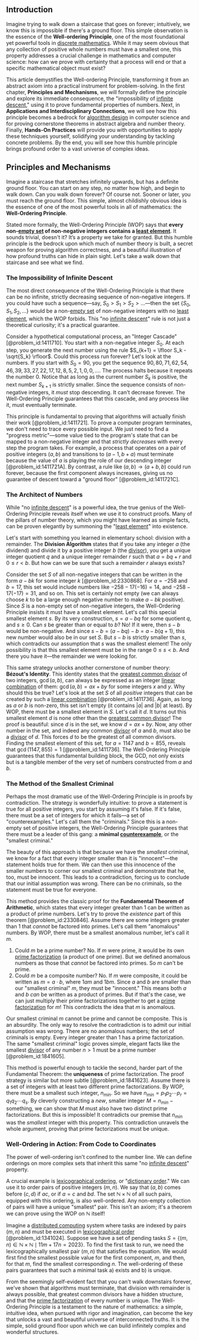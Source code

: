 ## Introduction
Imagine trying to walk down a staircase that goes on forever; intuitively, we know this is impossible if there's a ground floor. This simple observation is the essence of the **Well-ordering Principle**, one of the most foundational yet powerful tools in [discrete mathematics](@article_id:149469). While it may seem obvious that any collection of positive whole numbers must have a smallest one, this property addresses a crucial challenge in mathematics and computer science: how can we prove with certainty that a process will end or that a specific mathematical object must exist?

This article demystifies the Well-ordering Principle, transforming it from an abstract axiom into a practical instrument for problem-solving. In the first chapter, **Principles and Mechanisms**, we will formally define the principle and explore its immediate consequence, the "impossibility of [infinite descent](@article_id:137927)," using it to prove fundamental properties of numbers. Next, in **Applications and Interdisciplinary Connections**, we will see how this principle becomes a bedrock for [algorithm design](@article_id:633735) in computer science and for proving cornerstone theorems in abstract algebra and number theory. Finally, **Hands-On Practices** will provide you with opportunities to apply these techniques yourself, solidifying your understanding by tackling concrete problems. By the end, you will see how this humble principle brings profound order to a vast universe of complex ideas.

## Principles and Mechanisms

Imagine a staircase that stretches infinitely upwards, but has a definite ground floor. You can start on any step, no matter how high, and begin to walk down. Can you walk down forever? Of course not. Sooner or later, you must reach the ground floor. This simple, almost childishly obvious idea is the essence of one of the most powerful tools in all of mathematics: the **Well-Ordering Principle**.

Stated more formally, the Well-Ordering Principle (WOP) says that **every non-[empty set](@article_id:261452) of non-negative integers contains a [least element](@article_id:264524)**. It sounds trivial, doesn't it? It’s a property we take for granted. But this humble principle is the bedrock upon which much of number theory is built, a secret weapon for proving algorithm correctness, and a beautiful illustration of how profound truths can hide in plain sight. Let's take a walk down that staircase and see what we find.

### The Impossibility of Infinite Descent

The most direct consequence of the Well-Ordering Principle is that there can be no infinite, strictly decreasing sequence of non-negative integers. If you could have such a sequence—say, $S_0 > S_1 > S_2 > \dots$—then the set $\{S_0, S_1, S_2, \dots \}$ would be a non-[empty set](@article_id:261452) of non-negative integers with no [least element](@article_id:264524), which the WOP forbids. This "no [infinite descent](@article_id:137927)" rule is not just a theoretical curiosity; it's a practical guarantee.

Consider a hypothetical computational process, an "Integer Cascade" [@problem_id:1411710]. You start with a non-negative integer $S_0$. At each step, you generate the next number using the rule $S_{k+1} = \lfloor S_k - \sqrt{S_k} \rfloor$. Could this process run forever? Let's look at the numbers. If you start with $S_0 = 90$, you get the sequence $90, 80, 71, 62, 54, 46, 39, 33, 27, 22, 17, 12, 8, 5, 2, 1, 0, 0, \dots$. The process halts because it repeats the number 0. Notice that as long as the current number $S_k$ is positive, the next number $S_{k+1}$ is strictly smaller. Since the sequence consists of non-negative integers, it *must* stop descending. It can't decrease forever. The Well-Ordering Principle guarantees that this cascade, and any process like it, must eventually terminate.

This principle is fundamental to proving that algorithms will actually finish their work [@problem_id:1411721]. To prove a computer program terminates, we don't need to trace every possible input. We just need to find a "progress metric"—some value tied to the program's state that can be mapped to a non-negative integer and that *strictly decreases* with every step the program takes. For example, a process that operates on a pair of positive integers $(a, b)$ and transitions to $(a-1, b+a)$ must terminate because the value of $a$ is playing the role of our descending integer [@problem_id:1411721A]. By contrast, a rule like $(a, b) \to (a+b, b)$ could run forever, because the first component always increases, giving us no guarantee of descent toward a "ground floor" [@problem_id:1411721C].

### The Architect of Numbers

While "no [infinite descent](@article_id:137927)" is a powerful idea, the true genius of the Well-Ordering Principle reveals itself when we use it to construct proofs. Many of the pillars of number theory, which you might have learned as simple facts, can be proven elegantly by summoning the "[least element](@article_id:264524)" into existence.

Let's start with something you learned in elementary school: division with a remainder. The **Division Algorithm** states that if you take any integer $a$ (the dividend) and divide it by a positive integer $b$ (the [divisor](@article_id:187958)), you get a unique integer quotient $q$ and a unique integer remainder $r$ such that $a = bq + r$ and $0 \le r < b$. But how can we be sure that such a remainder $r$ always exists?

Consider the set $S$ of all non-negative integers that can be written in the form $a - bk$ for some integer $k$ [@problem_id:2330868]. For $a = -258$ and $b = 17$, this set would include numbers like $-258 - 17(-16) = 14$, and $-258 - 17(-17) = 31$, and so on. This set is certainly not empty (we can always choose $k$ to be a large enough negative number to make $a - bk$ positive). Since $S$ is a non-empty set of non-negative integers, the Well-Ordering Principle insists it must have a smallest element. Let's call this special smallest element $s$. By its very construction, $s = a - bq$ for some quotient $q$, and $s \ge 0$. Can $s$ be greater than or equal to $b$? No! If it were, then $s - b$ would be non-negative. And since $s - b = (a - bq) - b = a - b(q+1)$, this new number would also be in our set $S$. But $s-b$ is strictly smaller than $s$, which contradicts our assumption that $s$ was the smallest element! The only possibility is that this smallest element must be in the range $0 \le s < b$. And there you have it—the remainder we were looking for.

This same strategy unlocks another cornerstone of number theory: **Bézout's Identity**. This identity states that the [greatest common divisor](@article_id:142453) of two integers, $\gcd(a, b)$, can always be expressed as an integer [linear combination](@article_id:154597) of them: $\gcd(a, b) = ax + by$ for some integers $x$ and $y$. Why should this be true? Let's look at the set $S$ of all *positive* integers that can be created by such a [linear combination](@article_id:154597) [@problem_id:1411736]. Again, as long as $a$ or $b$ is non-zero, this set isn't empty (it contains $|a|$ and $|b|$ at least). By WOP, there must be a smallest element in $S$. Let's call it $d$. It turns out this smallest element $d$ is none other than the [greatest common divisor](@article_id:142453)! The proof is beautiful: since $d$ is in the set, we know $d = ax + by$. Now, any other number in the set, and indeed any common [divisor](@article_id:187958) of $a$ and $b$, must also be a [divisor](@article_id:187958) of $d$. This forces $d$ to be the greatest of all common divisors. Finding the smallest element of this set, for $a=1147$ and $b=855$, reveals that $\gcd(1147, 855) = 1$ [@problem_id:1411736]. The Well-Ordering Principle guarantees that this fundamental building block, the GCD, not only exists but is a tangible member of the very set of numbers constructed from $a$ and $b$.

### The Method of the Smallest Criminal

Perhaps the most dramatic use of the Well-Ordering Principle is in proofs by contradiction. The strategy is wonderfully intuitive: to prove a statement is true for all positive integers, you start by assuming it's false. If it's false, there must be a set of integers for which it fails—a set of "counterexamples." Let's call them the "criminals." Since this is a non-empty set of positive integers, the Well-Ordering Principle guarantees that there must be a leader of this gang: a **minimal [counterexample](@article_id:148166)**, or the "smallest criminal."

The beauty of this approach is that because we have the *smallest* criminal, we know for a fact that every integer smaller than it is "innocent"—the statement holds true for them. We can then use this innocence of the smaller numbers to corner our smallest criminal and demonstrate that he, too, must be innocent. This leads to a contradiction, forcing us to conclude that our initial assumption was wrong. There can be no criminals, so the statement must be true for everyone.

This method provides the classic proof for the **Fundamental Theorem of Arithmetic**, which states that every integer greater than 1 can be written as a product of prime numbers. Let's try to prove the *existence* part of this theorem [@problem_id:2330846].
Assume there are some integers greater than 1 that *cannot* be factored into primes. Let's call them "anomalous" numbers. By WOP, there must be a smallest anomalous number, let's call it $m$.
1.  Could $m$ be a prime number? No. If $m$ were prime, it would be its own [prime factorization](@article_id:151564) (a product of one prime). But we defined anomalous numbers as those that *cannot* be factored into primes. So $m$ can't be prime.
2.  Could $m$ be a composite number? No. If $m$ were composite, it could be written as $m = a \cdot b$, where $1  a  m$ and $1  b  m$. Since $a$ and $b$ are smaller than our "smallest criminal" $m$, they must be "innocent." This means both $a$ and $b$ *can* be written as a product of primes. But if that's the case, we can just multiply their prime factorizations together to get a [prime factorization](@article_id:151564) for $m$! This contradicts the idea that $m$ is anomalous.

Our smallest criminal $m$ cannot be prime and cannot be composite. This is an absurdity. The only way to resolve the contradiction is to admit our initial assumption was wrong. There are no anomalous numbers; the set of criminals is empty. Every integer greater than 1 has a prime factorization. The same "smallest criminal" logic proves simple, elegant facts like the smallest [divisor](@article_id:187958) of any number $n>1$ must be a prime number [@problem_id:1841605].

This method is powerful enough to tackle the second, harder part of the Fundamental Theorem: the **uniqueness** of prime factorization. The proof strategy is similar but more subtle [@problem_id:1841623]. Assume there is a set of integers with at least two different prime factorizations. By WOP, there must be a smallest such integer, $n_{min}$. So we have $n_{min} = p_1 p_2 \cdots p_r = q_1 q_2 \cdots q_s$. By cleverly constructing a *new*, smaller integer $M = n_{min} - \text{something}$, we can show that $M$ must also have two distinct prime factorizations. But this is impossible! It contradicts our premise that $n_{min}$ was the *smallest* integer with this property. This contradiction unravels the whole argument, proving that prime factorizations must be unique.

### Well-Ordering in Action: From Code to Coordinates

The power of well-ordering isn't confined to the number line. We can define orderings on more complex sets that inherit this same "no [infinite descent](@article_id:137927)" property.

A crucial example is [lexicographical ordering](@article_id:142538), or "[dictionary order](@article_id:153154)." We can use it to order pairs of positive integers $(m, n)$. We say that $(a, b)$ comes before $(c, d)$ if $a  c$, or if $a=c$ and $b  d$. The set $\mathbb{N} \times \mathbb{N}$ of all such pairs, equipped with this ordering, is also well-ordered. Any non-empty collection of pairs will have a unique "smallest" pair. This isn't an axiom; it's a theorem we can prove using the WOP on $\mathbb{N}$ itself!

Imagine a [distributed computing](@article_id:263550) system where tasks are indexed by pairs $(m, n)$ and must be executed in [lexicographical order](@article_id:149536) [@problem_id:1341024]. Suppose we have a set of pending tasks $S = \{(m, n) \in \mathbb{N} \times \mathbb{N} \mid 11m + 17n = 2023 \}$. To find the first task to run, we need the lexicographically smallest pair $(m, n)$ that satisfies the equation. We would first find the smallest possible value for the first component, $m$, and then, for that $m$, find the smallest corresponding $n$. The well-ordering of these pairs guarantees that such a minimal task a) exists and b) is unique.

From the seemingly self-evident fact that you can't walk downstairs forever, we've shown that algorithms must terminate, that division with remainder is always possible, that greatest common divisors have a hidden structure, and that the [prime factorization](@article_id:151564) of every number is unique. The Well-Ordering Principle is a testament to the nature of mathematics: a simple, intuitive idea, when pursued with rigor and imagination, can become the key that unlocks a vast and beautiful universe of interconnected truths. It is the simple, solid ground floor upon which we can build infinitely complex and wonderful structures.